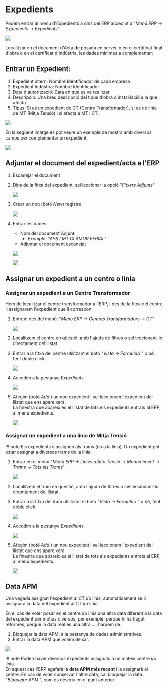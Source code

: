 # Expedients

Podem entrar al menú d'Expedients a dins del ERP accedint a "_Menú ERP →
Expedients → Expedients_".

![](_static/expedients/exp_menu.png)

Localitzar en el document d'Acta de posada en servei, o en el certificat final
d'obra o en el certificat d'indústria, les dades mínimes a complementar:

## Entrar un Expedient:

1. Expedient intern: Nombre Identificador de cada empresa
2. Expedient Indústria: Nombre Identificador
3. Data d'autorització: Data en que es va realitzar
4. Descripció: Una breu descripció del tipus d'obra o instal·lació a la que afecta.
5. Tipus: Si es un expedient de CT (Centre Transformador), si es de línia de MT
   (Mitja Tensió) i si afecta a MT i CT.

![](_static/expedients/exp_form.png)

En la següent imatge es pot veure un exemple de mostra amb diversos camps per
complementar un expedient.

![](_static/expedients/exp_mostra_acta.png)

## Adjuntar el document del expedient/acta a l'ERP

1. Escanejar el document
2. Dins de la fitxa del expedient, sel·leccionar la opció "_Fitxers Adjunts_"

    ![](_static/expedients/exp_adjunts.png)

3. Crear un nou (botó _New_) registre

    ![](_static/expedients/exp_adjunts_nou.png)

4. Entrar les dades:
    - Nom del document Adjunt.
        - _Exemple: "APS LMT CLAMOR FERIAL"_
    - Adjuntar el document escanejat

    ![](_static/expedients/exp_adjunts_dades.png)

    ![](_static/expedients/exp_adjunts_dades_fet.png)

## Assignar un expedient a un centre o línia

### Assignar un expedient a un Centre Transformador

Hem de localitzar el centre transformador a l'ERP, i des de la fitxa del centre
li assignarem l'expedient que li correspon.

1. Entrem des del menú: "_Menú ERP → Centres Transformadors → CT_"

    ![](_static/expedients/ct_menu.png)

2. Localitzem el centre en qüestió, amb l'ajuda de filtres o sel·leccionant-lo
   directament del llistat.

3. Entrar a la fitxa del centre utilitzant el botó "_Vista → Formulari_ " o bé,
   fent doble click.

    ![](_static/expedients/ct_form.png)

4. Accedim a la pestanya _Expedients._

    ![](_static/expedients/ct_expedients_pestanya.png)

5. Afegim (botó _Add_ ) un nou expedient i sel·leccionem l'expedient del llistat
   que ens apareixerà.   
   La finestra que apareix és el llistat de tots els expedients entrats al ERP,
   al menú expedients.

    ![](_static/expedients/ct_expedients_add.png)

### Assignar un expedient a una línia de Mitja Tensió

!!! note
    Els expedients s'assignen als trams (no a la línia).
    Un expedient pot estar assignat a diversos trams de la línia.

1. Entrar en el menú "_Menú ERP → Línies d'Alta Tensió → Manteniment → Trams →
   Tots els Trams_"

    ![](_static/expedients/mt_menu.png)

2. Localitzem el tram en qüestió, amb l'ajuda de filtres o sel·leccionant-lo
   diremtament del llistat.

3. Entrar a la fitxa del tram utilitzant el botó "_Vista → Formulari_ " o bé,
   fent doble click.

    ![](_static/expedients/mt_form.png)

4. Accedim a la pestanya _Expedients._

    ![](_static/expedients/mt_expedients_pestanya.png)

5. Afegim (botó _Add_ ) un nou expedient i sel·leccionem l'expedient del llistat
   que ens apareixerà.   
   La finestra que apareix és el llistat de tots els expedients entrats al ERP,
   al menú expedients.

    ![](_static/expedients/mt_expedients_add.png)

## Data APM

Una vegada assignat l'expedient al CT i/o línia, automàticament se li assignarà
la data del expedient al CT i/o línia.

En el cas de voler posar en el centre i/o línia una altra data diferent a la data
del expedient per motius diversos, per exemple: perquè hi ha hagut reformes,
perquè la data real és una altra ...; haruem de:

1. Bloquejar la data APM: a la pestanya de dades administratives.
2. Entrar la data APM que volem deixar.

![](_static/expedients/tram_apm.png)

!!! note
    Poden haver diversos expedients assignats a un mateix centre i/o línia.    
    En aquest cas l'ERP agafarà la **data APM més recent** i la assignarà al
    centre. En cas de voler conservar l'altre data, cal bloquejar la data
    "_Bloquejar APM_ ", com es descriu en el punt anterior.

